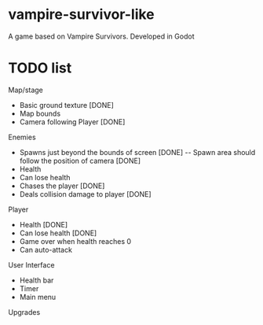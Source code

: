 # vampire-survivor-like
A game based on Vampire Survivors. Developed in Godot

# TODO list

Map/stage
- Basic ground texture [DONE]
- Map bounds
- Camera following Player [DONE]

Enemies
- Spawns just beyond the bounds of screen [DONE]
-- Spawn area should follow the position of camera [DONE]
- Health
- Can lose health
- Chases the player [DONE]
- Deals collision damage to player [DONE]

Player
- Health [DONE]
- Can lose health [DONE]
- Game over when health reaches 0
- Can auto-attack

User Interface
- Health bar
- Timer
- Main menu

Upgrades
